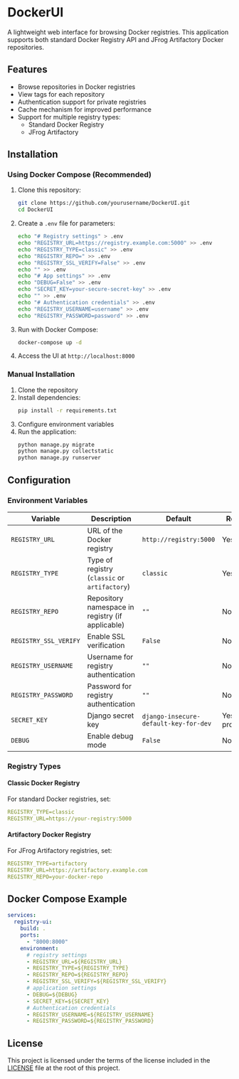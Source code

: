 # DockerUI

A lightweight web interface for browsing Docker registries. This application supports both standard Docker Registry API
and JFrog Artifactory Docker repositories.

## Features

- Browse repositories in Docker registries
- View tags for each repository
- Authentication support for private registries
- Cache mechanism for improved performance
- Support for multiple registry types:
    - Standard Docker Registry
    - JFrog Artifactory

## Installation

### Using Docker Compose (Recommended)

1. Clone this repository:
   ```bash
   git clone https://github.com/yourusername/DockerUI.git
   cd DockerUI
   ```

2. Create a `.env` file for parameters:
   ```bash
   echo "# Registry settings" > .env
   echo "REGISTRY_URL=https://registry.example.com:5000" >> .env
   echo "REGISTRY_TYPE=classic" >> .env
   echo "REGISTRY_REPO=" >> .env
   echo "REGISTRY_SSL_VERIFY=False" >> .env
   echo "" >> .env
   echo "# App settings" >> .env
   echo "DEBUG=False" >> .env
   echo "SECRET_KEY=your-secure-secret-key" >> .env
   echo "" >> .env
   echo "# Authentication credentials" >> .env
   echo "REGISTRY_USERNAME=username" >> .env
   echo "REGISTRY_PASSWORD=password" >> .env
   ```

3. Run with Docker Compose:
   ```bash
   docker-compose up -d
   ```

4. Access the UI at `http://localhost:8000`

### Manual Installation

1. Clone the repository
2. Install dependencies:
   ```bash
   pip install -r requirements.txt
   ```
3. Configure environment variables
4. Run the application:
   ```bash
   python manage.py migrate
   python manage.py collectstatic
   python manage.py runserver
   ```

## Configuration

### Environment Variables

| Variable              | Description                                      | Default                               | Required            |
|-----------------------|--------------------------------------------------|---------------------------------------|---------------------|
| `REGISTRY_URL`        | URL of the Docker registry                       | `http://registry:5000`                | Yes                 |
| `REGISTRY_TYPE`       | Type of registry (`classic` or `artifactory`)    | `classic`                             | Yes                 |
| `REGISTRY_REPO`       | Repository namespace in registry (if applicable) | `""`                                  | No                  |
| `REGISTRY_SSL_VERIFY` | Enable SSL verification                          | `False`                               | No                  |
| `REGISTRY_USERNAME`   | Username for registry authentication             | `""`                                  | No                  |
| `REGISTRY_PASSWORD`   | Password for registry authentication             | `""`                                  | No                  |
| `SECRET_KEY`          | Django secret key                                | `django-insecure-default-key-for-dev` | Yes (in production) |
| `DEBUG`               | Enable debug mode                                | `False`                               | No                  |

### Registry Types

#### Classic Docker Registry

For standard Docker registries, set:

```yaml
REGISTRY_TYPE=classic
REGISTRY_URL=https://your-registry:5000
```

#### Artifactory Docker Registry

For JFrog Artifactory registries, set:

```yaml
REGISTRY_TYPE=artifactory
REGISTRY_URL=https://artifactory.example.com
REGISTRY_REPO=your-docker-repo
```

## Docker Compose Example

```yaml
services:
  registry-ui:
    build: .
    ports:
      - "8000:8000"
    environment:
      # registry settings
      - REGISTRY_URL=${REGISTRY_URL}
      - REGISTRY_TYPE=${REGISTRY_TYPE}
      - REGISTRY_REPO=${REGISTRY_REPO}
      - REGISTRY_SSL_VERIFY=${REGISTRY_SSL_VERIFY}
      # application settings
      - DEBUG=${DEBUG}
      - SECRET_KEY=${SECRET_KEY}
      # Authentication credentials
      - REGISTRY_USERNAME=${REGISTRY_USERNAME}
      - REGISTRY_PASSWORD=${REGISTRY_PASSWORD}
```

## License

This project is licensed under the terms of the license included in the [LICENSE](LICENSE) file at the root of this
project.